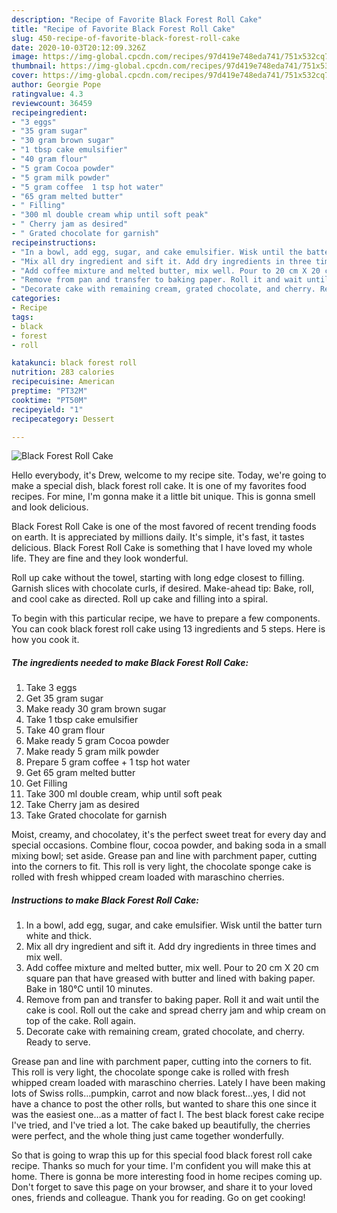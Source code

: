 ```yaml
---
description: "Recipe of Favorite Black Forest Roll Cake"
title: "Recipe of Favorite Black Forest Roll Cake"
slug: 450-recipe-of-favorite-black-forest-roll-cake
date: 2020-10-03T20:12:09.326Z
image: https://img-global.cpcdn.com/recipes/97d419e748eda741/751x532cq70/black-forest-roll-cake-recipe-main-photo.jpg
thumbnail: https://img-global.cpcdn.com/recipes/97d419e748eda741/751x532cq70/black-forest-roll-cake-recipe-main-photo.jpg
cover: https://img-global.cpcdn.com/recipes/97d419e748eda741/751x532cq70/black-forest-roll-cake-recipe-main-photo.jpg
author: Georgie Pope
ratingvalue: 4.3
reviewcount: 36459
recipeingredient:
- "3 eggs"
- "35 gram sugar"
- "30 gram brown sugar"
- "1 tbsp cake emulsifier"
- "40 gram flour"
- "5 gram Cocoa powder"
- "5 gram milk powder"
- "5 gram coffee  1 tsp hot water"
- "65 gram melted butter"
- " Filling"
- "300 ml double cream whip until soft peak"
- " Cherry jam as desired"
- " Grated chocolate for garnish"
recipeinstructions:
- "In a bowl, add egg, sugar, and cake emulsifier. Wisk until the batter turn white and thick."
- "Mix all dry ingredient and sift it. Add dry ingredients in three times and mix well."
- "Add coffee mixture and melted butter, mix well. Pour to 20 cm X 20 cm square pan that have greased with butter and lined with baking paper. Bake in 180°C until 10 minutes."
- "Remove from pan and transfer to baking paper. Roll it and wait until the cake is cool. Roll out the cake and spread cherry jam and whip cream on top of the cake. Roll again."
- "Decorate cake with remaining cream, grated chocolate, and cherry. Ready to serve."
categories:
- Recipe
tags:
- black
- forest
- roll

katakunci: black forest roll 
nutrition: 283 calories
recipecuisine: American
preptime: "PT32M"
cooktime: "PT50M"
recipeyield: "1"
recipecategory: Dessert

---
```



![Black Forest Roll Cake](https://img-global.cpcdn.com/recipes/97d419e748eda741/751x532cq70/black-forest-roll-cake-recipe-main-photo.jpg)

Hello everybody, it's Drew, welcome to my recipe site. Today, we're going to make a special dish, black forest roll cake. It is one of my favorites food recipes. For mine, I'm gonna make it a little bit unique. This is gonna smell and look delicious.

Black Forest Roll Cake is one of the most favored of recent trending foods on earth. It is appreciated by millions daily. It's simple, it's fast, it tastes delicious. Black Forest Roll Cake is something that I have loved my whole life. They are fine and they look wonderful.

Roll up cake without the towel, starting with long edge closest to filling. Garnish slices with chocolate curls, if desired. Make-ahead tip: Bake, roll, and cool cake as directed. Roll up cake and filling into a spiral.


To begin with this particular recipe, we have to prepare a few components. You can cook black forest roll cake using 13 ingredients and 5 steps. Here is how you cook it.

<!--inarticleads1-->

##### The ingredients needed to make Black Forest Roll Cake:

1. Take 3 eggs
1. Get 35 gram sugar
1. Make ready 30 gram brown sugar
1. Take 1 tbsp cake emulsifier
1. Take 40 gram flour
1. Make ready 5 gram Cocoa powder
1. Make ready 5 gram milk powder
1. Prepare 5 gram coffee + 1 tsp hot water
1. Get 65 gram melted butter
1. Get  Filling
1. Take 300 ml double cream, whip until soft peak
1. Take  Cherry jam as desired
1. Take  Grated chocolate for garnish


Moist, creamy, and chocolatey, it&#39;s the perfect sweet treat for every day and special occasions. Combine flour, cocoa powder, and baking soda in a small mixing bowl; set aside. Grease pan and line with parchment paper, cutting into the corners to fit. This roll is very light, the chocolate sponge cake is rolled with fresh whipped cream loaded with maraschino cherries. 

<!--inarticleads2-->

##### Instructions to make Black Forest Roll Cake:

1. In a bowl, add egg, sugar, and cake emulsifier. Wisk until the batter turn white and thick.
1. Mix all dry ingredient and sift it. Add dry ingredients in three times and mix well.
1. Add coffee mixture and melted butter, mix well. Pour to 20 cm X 20 cm square pan that have greased with butter and lined with baking paper. Bake in 180°C until 10 minutes.
1. Remove from pan and transfer to baking paper. Roll it and wait until the cake is cool. Roll out the cake and spread cherry jam and whip cream on top of the cake. Roll again.
1. Decorate cake with remaining cream, grated chocolate, and cherry. Ready to serve.


Grease pan and line with parchment paper, cutting into the corners to fit. This roll is very light, the chocolate sponge cake is rolled with fresh whipped cream loaded with maraschino cherries. Lately I have been making lots of Swiss rolls…pumpkin, carrot and now black forest…yes, I did not have a chance to post the other rolls, but wanted to share this one since it was the easiest one…as a matter of fact I. The best black forest cake recipe I&#39;ve tried, and I&#39;ve tried a lot. The cake baked up beautifully, the cherries were perfect, and the whole thing just came together wonderfully. 

So that is going to wrap this up for this special food black forest roll cake recipe. Thanks so much for your time. I'm confident you will make this at home. There is gonna be more interesting food in home recipes coming up. Don't forget to save this page on your browser, and share it to your loved ones, friends and colleague. Thank you for reading. Go on get cooking!

